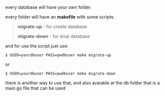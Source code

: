 every database will have your own folder.

every folder will have an **makefile** with some scripts:

> **migrate-up** - for create database
>
> **migrate-down** - for drop database
>


and for use the script just use:


``$ USER=yourdbuser PASS=pwdbuser make migrate-up``

or 


``$ USER=yourdbuser PASS=pwdbuser make migrate-down``

there is another way to use that, and also avaiable at the db folder that is a main.go file that can be used